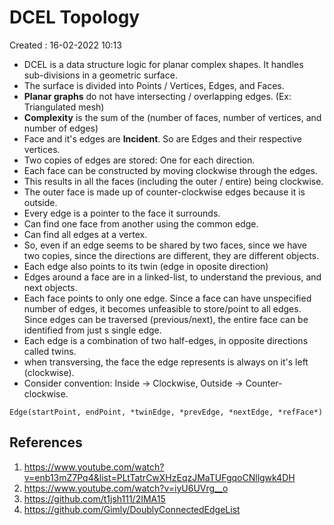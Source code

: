 # DCEL Topology
Created : 16-02-2022 10:13

* DCEL is a data structure logic for planar complex shapes. It handles sub-divisions in a geometric surface.
* The surface is divided into Points / Vertices, Edges, and Faces.
* **Planar graphs** do not have intersecting / overlapping edges. (Ex: Triangulated mesh)
* **Complexity** is the sum of the (number of faces, number of vertices, and number of edges)
* Face and it's edges are **Incident**. So are Edges and their respective vertices.
* Two copies of edges are stored: One for each direction.
* Each face can be constructed by moving clockwise through the edges.
* This results in all the faces (including the outer / entire) being clockwise.
* The outer face is made up of counter-clockwise edges because it is outside.
* Every edge is a pointer to the face it surrounds. 
* Can find one face from another using the common edge.
* Can find all edges at a vertex.
* So, even if an edge seems to be shared by two faces, since we have two copies, since the directions are different, they are different objects.
* Each edge also points to its twin (edge in oposite direction)
* Edges around a face are in a linked-list, to understand the previous, and next objects.
* Each face points to only one edge. Since a face can have unspecified number of edges, it becomes unfeasible to store/point to all edges. Since edges can be traversed (previous/next), the entire face can be identified from just s single edge.
* Each edge is a combination of two half-edges, in opposite directions called twins.
* when transversing, the face the edge represents is always on it's left (clockwise).
* Consider convention: Inside -> Clockwise, Outside -> Counter-clockwise.

`Edge(startPoint, endPoint, *twinEdge, *prevEdge, *nextEdge, *refFace*)`

## References
1. https://www.youtube.com/watch?v=enb13mZ7Pq4&list=PLtTatrCwXHzEqzJMaTUFgqoCNllgwk4DH
2. https://www.youtube.com/watch?v=iyU6UVrg__o
3. https://github.com/t1jsh111/2IMA15
4. https://github.com/Gimly/DoublyConnectedEdgeList